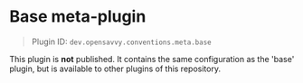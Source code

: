 # Base meta-plugin

> Plugin ID: `dev.opensavvy.conventions.meta.base`

This plugin is **not** published. It contains the same configuration as the 'base' plugin, but is available to other plugins of this repository.
